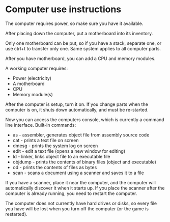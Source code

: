 # Computer use instructions

The computer requires power, so make sure you have it available.

After placing down the computer, put a motherboard into its inventory.

Only one motherboard can be put, so if you have a stack, separate one, or use ctrl+t to transfer only one. Same system applies to all computer parts.

After you have motherboard, you can add a CPU and memory modules.

A working computer requires:
* Power (electricity)
* A motherboard
* CPU
* Memory module(s)

After the computer is setup, turn it on. If you change parts when the computer is on, it shuts down automatically, and must be re-started.

Now you can access the computers console, which is currently a command line interface.
Built-in commands:
* as - assembler, generates object file from assembly source code
* cat - prints a text file on screen
* dmesg - prints the system log on screen
* edit - edit a text file (opens a new window for editing)
* ld - linker, links object file to an executable file
* objdump - prints the contents of binary files (object and executable)
* od - prints the contents of files as bytes
* scan - scans a document using a scanner and saves it to a file

If you have a scanner, place it near the computer, and the computer will automatically discover it when it starts up. If you place the scanner after the computer is already running, you need to restart the computer.

The computer does not currently have hard drives or disks, so every file you have will be lost when you turn off the computer (or the game is restarted).
